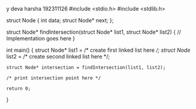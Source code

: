 y deva harsha
192311126
#include <stdio.h>
#include <stdlib.h>

struct Node {
    int data;
    struct Node* next;
};

struct Node* findIntersection(struct Node* list1, struct Node* list2) {
    // Implementation goes here
}

int main() {
    struct Node* list1 = /* create first linked list here */;
    struct Node* list2 = /* create second linked list here */;

    struct Node* intersection = findIntersection(list1, list2);

    /* print intersection point here */

    return 0;
}
